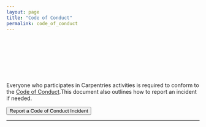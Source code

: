 ```yaml
---
layout: page
title: "Code of Conduct"
permalink: code_of_conduct
---
```


<br>
<br>
<br>
<br>
<br>
<br>
<p>
Everyone who participates in Carpentries activities is required to conform to the <a href="https://docs.carpentries.org/topic_folders/policies/code-of-conduct.html" target="_blank">Code of Conduct</a>.This document also outlines how to report an incident if needed.
</p>

<p class="text-center">
  <a href="https://goo.gl/forms/KoUfO53Za3apOuOK2">
    <button type="button" class="btn btn-info">Report a Code of Conduct Incident</button>
  </a>
</p>
<hr/>



<!-- {% include links.md %} -->
